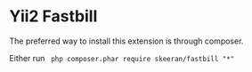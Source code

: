 Yii2 Fastbill
========

The preferred way to install this extension is through composer.

Either run
<code>
php composer.phar require skeeran/fastbill "*"
</code>
